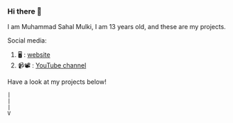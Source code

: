 ### Hi there 👋

I am Muhammad Sahal Mulki, I am 13 years old, and these are my projects. 

Social media:

1.  🖥️ : [website](https://sahalwebsite.herokuapp.com/)
2.  📹📽️ : [YouTube channel](https://www.youtube.com/channel/UCwFMog-Usm88lt52g6jhX5Q)

Have a look at my projects below!

   	|  
   	|  
   	|  
  	V  
